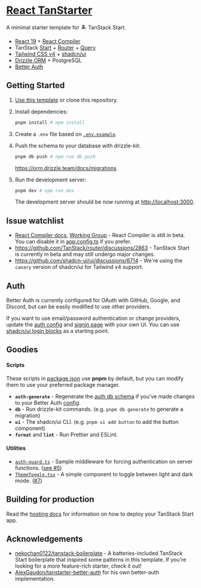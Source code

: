 # [React TanStarter](https://github.com/dotnize/react-tanstarter)

A minimal starter template for 🏝️ TanStack Start.

- [React 19](https://react.dev) + [React Compiler](https://react.dev/learn/react-compiler)
- TanStack [Start](https://tanstack.com/start/latest) + [Router](https://tanstack.com/router/latest) + [Query](https://tanstack.com/query/latest)
- [Tailwind CSS v4](https://tailwindcss.com/) + [shadcn/ui](https://ui.shadcn.com/)
- [Drizzle ORM](https://orm.drizzle.team/) + PostgreSQL
- [Better Auth](https://www.better-auth.com/)

## Getting Started

1. [Use this template](https://github.com/new?template_name=react-tanstarter&template_owner=dotnize) or clone this repository.

2. Install dependencies:

   ```bash
   pnpm install # npm install
   ```

3. Create a `.env` file based on [`.env.example`](./.env.example).

4. Push the schema to your database with drizzle-kit:

   ```bash
   pnpm db push # npm run db push
   ```

   https://orm.drizzle.team/docs/migrations

5. Run the development server:

   ```bash
   pnpm dev # npm run dev
   ```

   The development server should be now running at [http://localhost:3000](http://localhost:3000).

## Issue watchlist

- [React Compiler docs](https://react.dev/learn/react-compiler), [Working Group](https://github.com/reactwg/react-compiler/discussions) - React Compiler is still in beta. You can disable it in [app.config.ts](./app.config.ts#L15) if you prefer.
- https://github.com/TanStack/router/discussions/2863 - TanStack Start is currently in beta and may still undergo major changes.
- https://github.com/shadcn-ui/ui/discussions/6714 - We're using the `canary` version of shadcn/ui for Tailwind v4 support.

## Auth

Better Auth is currently configured for OAuth with GitHub, Google, and Discord, but can be easily modified to use other providers.

If you want to use email/password authentication or change providers, update the [auth config](./src/lib/server/auth.ts#L36) and [signin page](./src/routes/signin.tsx) with your own UI. You can use [shadcn/ui login blocks](https://ui.shadcn.com/blocks/login) as a starting point.

## Goodies

#### Scripts

These scripts in [package.json](./package.json#L5) use **pnpm** by default, but you can modify them to use your preferred package manager.

- **`auth:generate`** - Regenerate the [auth db schema](./src/lib/server/schema/auth.schema.ts) if you've made changes to your Better Auth [config](./src/lib/server/auth.ts).
- **`db`** - Run drizzle-kit commands. (e.g. `pnpm db generate` to generate a migration)
- **`ui`** - The shadcn/ui CLI. (e.g. `pnpm ui add button` to add the button component)
- **`format`** and **`lint`** - Run Prettier and ESLint.

#### Utilities

- [`auth-guard.ts`](./src/lib/middleware/auth-guard.ts) - Sample middleware for forcing authentication on server functions. ([see #5](https://github.com/dotnize/react-tanstarter/issues/5))
- [`ThemeToggle.tsx`](./src/lib/components/ThemeToggle.tsx) - A simple component to toggle between light and dark mode. ([#7](https://github.com/dotnize/react-tanstarter/issues/7))

## Building for production

Read the [hosting docs](https://tanstack.com/start/latest/docs/framework/react/hosting) for information on how to deploy your TanStack Start app.

## Acknowledgements

- [nekochan0122/tanstack-boilerplate](https://github.com/nekochan0122/tanstack-boilerplate) - A batteries-included TanStack Start boilerplate that inspired some patterns in this template. If you're looking for a more feature-rich starter, check it out!
- [AlexGaudon/tanstarter-better-auth](https://github.com/AlexGaudon/tanstarter-better-auth) for his own better-auth implementation.

